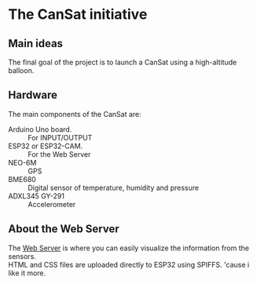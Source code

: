 # The CanSat initiative
## Main ideas
The final goal of the project is to launch a CanSat using a high-altitude balloon.
## Hardware
<p>The main components of the CanSat are:
<dl>
  <dt>Arduino Uno board.</dt>
  <dd>For INPUT/OUTPUT</dd>
  <dt>ESP32 or ESP32-CAM.</dt>
  <dd>For the Web Server</dd>
  <dt>NEO-6M</dt>
  <dd>GPS</dd>
  <dt>BME680</dt>
  <dd>Digital sensor of temperature, humidity and pressure</dd>
  <dt>ADXL345 GY-291</dt>
  <dd>Accelerometer</dd>
</dl>

## About the Web Server
The [Web Server](https://codepen.io/Diego-Baeza/pen/NWJVZRj) is where you can easily visualize the information from the sensors.
<br>
HTML and CSS files are uploaded directly to ESP32 using SPIFFS. 'cause i like it more.
